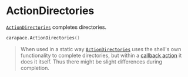 # ActionDirectories

[`ActionDirectories`] completes directories.

```go
carapace.ActionDirectories()
```

> When used in a static way [`ActionDirectories`] uses the shell's own functionality to complete directories, but within a [callback action](./actionCallback.md) it does it itself. Thus there might be slight differences during completion.

[`ActionDirectories`]:https://pkg.go.dev/github.com/rsteube/carapace#ActionDirectories
